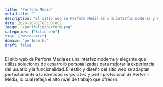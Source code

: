 ```yaml
---
title: "Perform Média"
meta_title: ""
description: "El sitio web de Perform Média es una interfaz moderna y elegante"
date: 2020-10-01T05:00:00Z
image: "/portfolio/perform.png"
categories: ["Sitio web"]
tags: ["WordPress"]
domain: "perform.hu"
draft: false
---
```


El sitio web de Perform Média es una interfaz moderna y elegante que utiliza soluciones de desarrollo personalizadas para mejorar la experiencia del usuario y la funcionalidad. El estilo y diseño del sitio web se adaptan perfectamente a la identidad corporativa y perfil profesional de Perform Média, lo cual refleja el alto nivel de trabajo que ofrecen.

